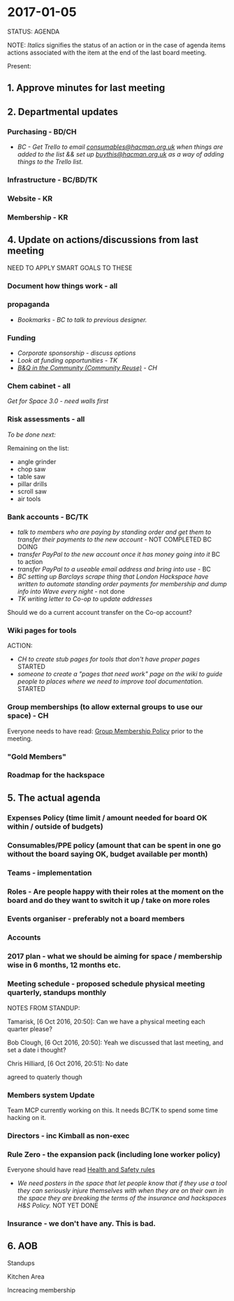 # 2017-01-05

STATUS: AGENDA

NOTE: *Italics* signifies the status of an action or in the case of agenda items actions associated with the item at the end of the last board meeting.

Present:

## 1. Approve minutes for last meeting
## 2. Departmental updates

### Purchasing - BD/CH

- *BC - Get Trello to email consumables@hacman.org.uk when things are added to the list && set up buythis@hacman.org.uk as a way of adding things to the Trello list.*

### Infrastructure - BC/BD/TK
### Website - KR
### Membership - KR

## 4. Update on actions/discussions from last meeting
NEED TO APPLY SMART GOALS TO THESE

### Document how things work - all
### propaganda

- *Bookmarks - BC to talk to previous designer.*

### Funding
- *Corporate sponsorship - discuss options*
- *Look at funding opportunities - TK*
- *[B&Q in the Community (Community Reuse)](http://www.diy.com/corporate/community/) - CH*

### Chem cabinet - all

*Get for Space 3.0 - need walls first*

### Risk assessments - all

*To be done next:*

Remaining on the list:
- angle grinder
- chop saw
- table saw
- pillar drills
- scroll saw
- air tools

### Bank accounts - BC/TK

- *talk to members who are paying by standing order and get them to transfer their payments to the new account* - NOT COMPLETED BC DOING
- *transfer PayPal to the new account once it has money going into it* BC to action
- *transfer PayPal to a useable email address and bring into use* - BC
- *BC setting up Barclays scrape thing that London Hackspace have written to automate standing order payments for membership and dump info into Wave every night* - not done
- *TK writing letter to Co-op to update addresses*

Should we do a current account transfer on the Co-op account?

### Wiki pages for tools

ACTION:

- *CH to create stub pages for tools that don't have proper pages* STARTED
- *someone to create a "pages that need work" page on the wiki to guide people to places where we need to improve tool documentation.* STARTED

### Group memberships (to allow external groups to use our space) - CH

Everyone needs to have read: [Group Membership Policy](https://hackpad.com/Group-Membership-Policy-TbSg4MiOlI7) prior to the meeting.

### "Gold Members"

### Roadmap for the hackspace

## 5. The actual agenda

### Expenses Policy (time limit / amount needed for board OK within / outside of budgets)

### Consumables/PPE policy (amount that can be spent in one go without the board saying OK, budget available per month)

### Teams - implementation

### Roles - Are people happy with their roles at the moment on the board and do they want to switch it up / take on more roles

### Events organiser - preferably not a board members

### Accounts

### 2017 plan - what we should be aiming for space / membership wise in 6 months, 12 months etc.

### Meeting schedule - proposed schedule physical meeting quarterly, standups monthly

NOTES FROM STANDUP:

Tamarisk, [6 Oct 2016, 20:50]:
Can we have a physical meeting each quarter please?

Bob Clough, [6 Oct 2016, 20:50]:
Yeah we discussed that last meeting, and set a date i thought?

Chris Hilliard, [6 Oct 2016, 20:51]:
No date

agreed to quaterly though

### Members system Update

Team MCP currently working on this. It needs BC/TK to spend some time hacking on it.

### Directors - inc Kimball as non-exec

### Rule Zero - the expansion pack (including lone worker policy)

Everyone should have read [Health and Safety rules](https://hackpad.com/Safety-in-the-Workspace-md61aaC2ugz)

- *We need posters in the space that let people know that if they use a tool they can seriously injure themselves with when they are on their own in the space they are breaking the terms of the insurance and hackspaces H&S Policy.* NOT YET DONE

### Insurance - we don't have any. This is bad.

## 6. AOB

Standups

Kitchen Area

Increacing membership
